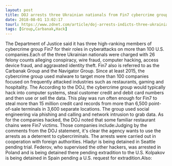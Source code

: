 ```yaml
---
layout: post
title: DOJ arrests three Ukrainian nationals from Fin7 cybercrime group
date: 2018-08-01 13:02:17
tourl: https://www.zdnet.com/article/doj-arrests-indicts-three-ukrainian-nationals-from-fin7-cybercrime-group/
tags: [Group,Carbanak,Hack]
---
```

The Department of Justice said it has three high-ranking members of cybercrime group Fin7 for their roles in cyberattacks on more than 100 U.S. companies.Each of the three Ukrainian nationals were charged with 26 felony counts alleging conspiracy, wire fraud, computer hacking, access device fraud, and aggravated identity theft. Fin7 also is referred to as the Carbanak Group and the Navigator Group. Since at least 2015, the cybercrime group used malware to target more than 100 companies focused on frequently attacked industries such as restaurants, gaming and hospitality. The According to the DOJ, the cybercrime group would typically hack into computer systems, steal customer credit and debit card numbers and then use or sell the data. This play was run often enough for Fin7 to steal more than 15 million credit card records from more than 6,500 point-of-sale terminals in 3,600 separate locations. The group used social engineering via phishing and calling and network intrusion to grab data. As for the companies hacked, the DOJ noted that some familiar restaurant chains were Fin7 victims. Those companies include:Judging by the comments from the DOJ statement, it's clear the agency wants to use the arrests as a deterrent to cybercriminals. The arrests were carried out in cooperation with foreign authorities. Hladyr is being detained in Seattle pending trial. Federov, who supervised the other hackers, was arrested in Poland and is being detained there pending extradition to the U.S. Kolpakov is being detained in Spain pending a U.S. request for extradition.Also: